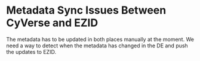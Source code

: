 # Metadata Sync Issues Between CyVerse and EZID

The metadata has to be updated in both places manually at the moment. We need a way to detect when the metadata has
changed in the DE and push the updates to EZID.
